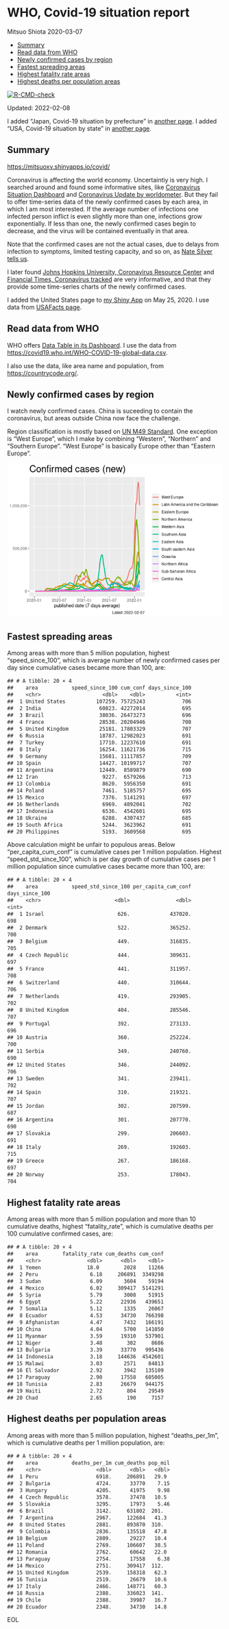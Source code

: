 WHO, Covid-19 situation report
================
Mitsuo Shiota
2020-03-07

-   [Summary](#summary)
-   [Read data from WHO](#read-data-from-who)
-   [Newly confirmed cases by region](#newly-confirmed-cases-by-region)
-   [Fastest spreading areas](#fastest-spreading-areas)
-   [Highest fatality rate areas](#highest-fatality-rate-areas)
-   [Highest deaths per population
    areas](#highest-deaths-per-population-areas)

<!-- badges: start -->

[![R-CMD-check](https://github.com/mitsuoxv/covid/workflows/R-CMD-check/badge.svg)](https://github.com/mitsuoxv/covid/actions)
<!-- badges: end -->

Updated: 2022-02-08

I added “Japan, Covid-19 situation by prefecture” in [another
page](Japan.md). I added “USA, Covid-19 situation by state” in [another
page](USA.md).

## Summary

<https://mitsuoxv.shinyapps.io/covid/>

Coronavirus is affecting the world economy. Uncertaintiy is very high. I
searched around and found some informative sites, like [Coronavirus
Situation
Dashboard](https://who.maps.arcgis.com/apps/opsdashboard/index.html#/c88e37cfc43b4ed3baf977d77e4a0667)
and [Coronavirus Update by
worldometer](https://www.worldometers.info/coronavirus/). But they fail
to offer time-series data of the newly confirmed cases by each area, in
which I am most interested. If the average number of infections one
infected person inflict is even slightly more than one, infections grow
exponentially. If less than one, the newly confirmed cases begin to
decrease, and the virus will be contained eventually in that area.

Note that the confirmed cases are not the actual cases, due to delays
from infection to symptoms, limited testing capacity, and so on, as
[Nate Silver tells
us](https://fivethirtyeight.com/features/coronavirus-case-counts-are-meaningless/).

I later found [Johns Hopkins University, Coronavirus Resource
Center](https://coronavirus.jhu.edu/) and [Financial Times, Coronavirus
tracked](https://www.ft.com/content/a26fbf7e-48f8-11ea-aeb3-955839e06441)
are very informative, and that they provide some time-series charts of
the newly confirmed cases.

I added the United States page to [my Shiny
App](https://mitsuoxv.shinyapps.io/covid/) on May 25, 2020. I use data
from [USAFacts
page](https://usafacts.org/visualizations/coronavirus-covid-19-spread-map/).

## Read data from WHO

WHO offers [Data Table in its Dashboard](https://covid19.who.int/table).
I use the data from
<https://covid19.who.int/WHO-COVID-19-global-data.csv>.

I also use the data, like area name and population, from
<https://countrycode.org/>.

## Newly confirmed cases by region

I watch newly confirmed cases. China is suceeding to contain the
coronavirus, but areas outside China now face the challenge.

Region classification is mostly based on [UN M49
Standard](https://unstats.un.org/unsd/methodology/m49/). One exception
is “West Europe”, which I make by combining “Western”, “Northern” and
“Southern Europe”. “West Europe” is basically Europe other than “Eastern
Europe”.

![](README_files/figure-gfm/chart-1.png)<!-- -->

## Fastest spreading areas

Among areas with more than 5 million population, highest
“speed_since_100”, which is average number of newly confirmed cases per
day since cumulative cases became more than 100, are:

    ## # A tibble: 20 × 4
    ##    area           speed_since_100 cum_conf days_since_100
    ##    <chr>                    <dbl>    <dbl>          <int>
    ##  1 United States          107259. 75725243            706
    ##  2 India                   60823. 42272014            695
    ##  3 Brazil                  38036. 26473273            696
    ##  4 France                  28538. 20204946            708
    ##  5 United Kingdom          25181. 17803329            707
    ##  6 Russia                  18787. 12982023            691
    ##  7 Turkey                  17710. 12237610            691
    ##  8 Italy                   16254. 11621736            715
    ##  9 Germany                 15681. 11117857            709
    ## 10 Spain                   14427. 10199717            707
    ## 11 Argentina               12449.  8589879            690
    ## 12 Iran                     9227.  6579266            713
    ## 13 Colombia                 8620.  5956350            691
    ## 14 Poland                   7461.  5185757            695
    ## 15 Mexico                   7376.  5141291            697
    ## 16 Netherlands              6969.  4892041            702
    ## 17 Indonesia                6536.  4542601            695
    ## 18 Ukraine                  6288.  4307437            685
    ## 19 South Africa             5244.  3623962            691
    ## 20 Philippines              5193.  3609568            695

Above calculation might be unfair to populous areas. Below
“per_capita_cum_conf” is cumulative cases per 1 million population.
Highest “speed_std_since_100”, which is per day growth of cumulative
cases per 1 million population since cumulative cases became more than
100, are:

    ## # A tibble: 20 × 4
    ##    area           speed_std_since_100 per_capita_cum_conf days_since_100
    ##    <chr>                        <dbl>               <dbl>          <int>
    ##  1 Israel                        626.             437020.            698
    ##  2 Denmark                       522.             365252.            700
    ##  3 Belgium                       449.             316835.            705
    ##  4 Czech Republic                444.             309631.            697
    ##  5 France                        441.             311957.            708
    ##  6 Switzerland                   440.             310644.            706
    ##  7 Netherlands                   419.             293905.            702
    ##  8 United Kingdom                404.             285546.            707
    ##  9 Portugal                      392.             273133.            696
    ## 10 Austria                       360.             252224.            700
    ## 11 Serbia                        349.             240760.            690
    ## 12 United States                 346.             244092.            706
    ## 13 Sweden                        341.             239411.            702
    ## 14 Spain                         310.             219321.            707
    ## 15 Jordan                        302.             207599.            687
    ## 16 Argentina                     301.             207770.            690
    ## 17 Slovakia                      299.             206603.            691
    ## 18 Italy                         269.             192603.            715
    ## 19 Greece                        267.             186168.            697
    ## 20 Norway                        253.             178043.            704

## Highest fatality rate areas

Among areas with more than 5 million population and more than 10
cumulative deaths, highest “fatality_rate”, which is cumulative deaths
per 100 cumulative confirmed cases, are:

    ## # A tibble: 20 × 4
    ##    area        fatality_rate cum_deaths cum_conf
    ##    <chr>               <dbl>      <dbl>    <dbl>
    ##  1 Yemen               18.0        2028    11266
    ##  2 Peru                 6.18     206891  3349298
    ##  3 Sudan                6.09       3604    59194
    ##  4 Mexico               6.02     309417  5141291
    ##  5 Syria                5.79       3008    51915
    ##  6 Egypt                5.22      22936   439651
    ##  7 Somalia              5.12       1335    26067
    ##  8 Ecuador              4.53      34730   766398
    ##  9 Afghanistan          4.47       7432   166191
    ## 10 China                4.04       5700   141050
    ## 11 Myanmar              3.59      19310   537901
    ## 12 Niger                3.48        302     8686
    ## 13 Bulgaria             3.39      33770   995436
    ## 14 Indonesia            3.18     144636  4542601
    ## 15 Malawi               3.03       2571    84813
    ## 16 El Salvador          2.92       3942   135109
    ## 17 Paraguay             2.90      17558   605005
    ## 18 Tunisia              2.83      26679   944175
    ## 19 Haiti                2.72        804    29549
    ## 20 Chad                 2.65        190     7157

## Highest deaths per population areas

Among areas with more than 5 million population, highest
“deaths_per_1m”, which is cumulative deaths per 1 million population,
are:

    ## # A tibble: 20 × 4
    ##    area           deaths_per_1m cum_deaths pop_mil
    ##    <chr>                  <dbl>      <dbl>   <dbl>
    ##  1 Peru                   6918.     206891   29.9 
    ##  2 Bulgaria               4724.      33770    7.15
    ##  3 Hungary                4205.      41975    9.98
    ##  4 Czech Republic         3578.      37478   10.5 
    ##  5 Slovakia               3295.      17973    5.46
    ##  6 Brazil                 3142.     631802  201.  
    ##  7 Argentina              2967.     122684   41.3 
    ##  8 United States          2881.     893870  310.  
    ##  9 Colombia               2836.     135518   47.8 
    ## 10 Belgium                2809.      29227   10.4 
    ## 11 Poland                 2769.     106607   38.5 
    ## 12 Romania                2762.      60642   22.0 
    ## 13 Paraguay               2754.      17558    6.38
    ## 14 Mexico                 2751.     309417  112.  
    ## 15 United Kingdom         2539.     158318   62.3 
    ## 16 Tunisia                2519.      26679   10.6 
    ## 17 Italy                  2466.     148771   60.3 
    ## 18 Russia                 2388.     336023  141.  
    ## 19 Chile                  2388.      39987   16.7 
    ## 20 Ecuador                2348.      34730   14.8

EOL
